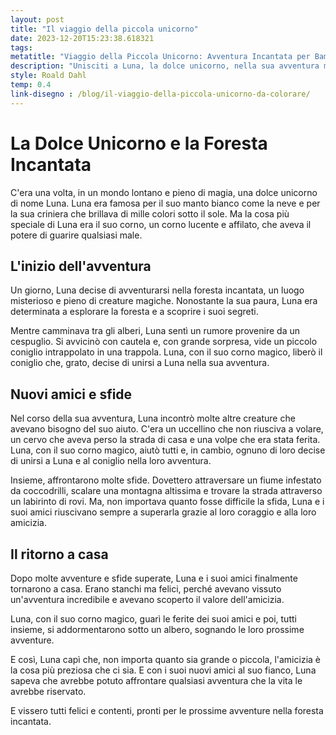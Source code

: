 ```yaml
---
layout: post
title: "Il viaggio della piccola unicorno"
date: 2023-12-20T15:23:38.618321
tags: 
metatitle: "Viaggio della Piccola Unicorno: Avventura Incantata per Bambini | Racconti Educativi"
description: "Unisciti a Luna, la dolce unicorno, nella sua avventura magica nella foresta incantata. Scopri il valore dell'amicizia e del coraggio mentre Luna aiuta le creature in difficoltà con il suo corno magico. Un racconto incantevole che insegna l'importanza dell'amicizia e dell'avventura."
style: Roald Dahl
temp: 0.4
link-disegno : /blog/il-viaggio-della-piccola-unicorno-da-colorare/
---
```

# La Dolce Unicorno e la Foresta Incantata

C'era una volta, in un mondo lontano e pieno di magia, una dolce unicorno di nome Luna. Luna era famosa per il suo manto bianco come la neve e per la sua criniera che brillava di mille colori sotto il sole. Ma la cosa più speciale di Luna era il suo corno, un corno lucente e affilato, che aveva il potere di guarire qualsiasi male.

## L'inizio dell'avventura

Un giorno, Luna decise di avventurarsi nella foresta incantata, un luogo misterioso e pieno di creature magiche. Nonostante la sua paura, Luna era determinata a esplorare la foresta e a scoprire i suoi segreti.

Mentre camminava tra gli alberi, Luna sentì un rumore provenire da un cespuglio. Si avvicinò con cautela e, con grande sorpresa, vide un piccolo coniglio intrappolato in una trappola. Luna, con il suo corno magico, liberò il coniglio che, grato, decise di unirsi a Luna nella sua avventura.

## Nuovi amici e sfide

Nel corso della sua avventura, Luna incontrò molte altre creature che avevano bisogno del suo aiuto. C'era un uccellino che non riusciva a volare, un cervo che aveva perso la strada di casa e una volpe che era stata ferita. Luna, con il suo corno magico, aiutò tutti e, in cambio, ognuno di loro decise di unirsi a Luna e al coniglio nella loro avventura.

Insieme, affrontarono molte sfide. Dovettero attraversare un fiume infestato da coccodrilli, scalare una montagna altissima e trovare la strada attraverso un labirinto di rovi. Ma, non importava quanto fosse difficile la sfida, Luna e i suoi amici riuscivano sempre a superarla grazie al loro coraggio e alla loro amicizia.

## Il ritorno a casa

Dopo molte avventure e sfide superate, Luna e i suoi amici finalmente tornarono a casa. Erano stanchi ma felici, perché avevano vissuto un'avventura incredibile e avevano scoperto il valore dell'amicizia.

Luna, con il suo corno magico, guarì le ferite dei suoi amici e poi, tutti insieme, si addormentarono sotto un albero, sognando le loro prossime avventure.

E così, Luna capì che, non importa quanto sia grande o piccola, l'amicizia è la cosa più preziosa che ci sia. E con i suoi nuovi amici al suo fianco, Luna sapeva che avrebbe potuto affrontare qualsiasi avventura che la vita le avrebbe riservato.

E vissero tutti felici e contenti, pronti per le prossime avventure nella foresta incantata.

        